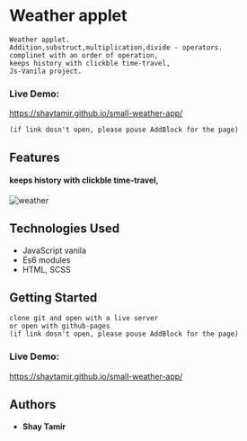 
#  Weather applet
```
Weather applet.
Addition,substruct,multiplication,divide - operators.
complinet with an order of operation,
keeps history with clickble time-travel,
Js-Vanila project.
```
### Live Demo:
https://shaytamir.github.io/small-weather-app/
```
(if link dosn't open, please pouse AddBlock for the page)
```

## Features
#### keeps history with clickble time-travel,

![weather](https://user-images.githubusercontent.com/24354228/109811177-27edbc00-7c33-11eb-9166-8830227f466a.jpeg)



## Technologies Used
- JavaScript vanila
- Es6 modules
- HTML, SCSS 

## Getting Started
```
clone git and open with a live server 
or open with github-pages
(if link dosn't open, please pouse AddBlock for the page)
```
### Live Demo:
https://shaytamir.github.io/small-weather-app/

## Authors

* **Shay Tamir** 




